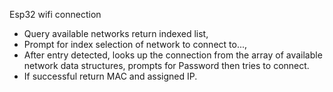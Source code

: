 Esp32 wifi connection

- Query available networks return indexed list,
- Prompt for index selection of network to connect to...,
- After entry detected, looks up the connection from the array of available network data structures, prompts for Password then tries to connect.
- If successful return MAC and assigned IP.
